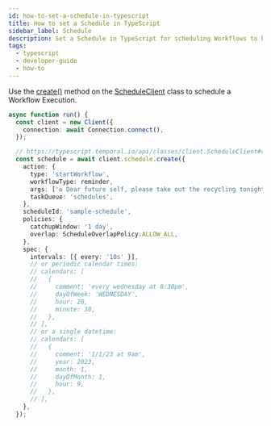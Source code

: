 ```yaml
---
id: how-to-set-a-schedule-in-typescript
title: How to set a Schedule in TypeScript
sidebar_label: Schedule
description: Set a Schedule in TypeScript for scheduling Workflows to be run at specific times in the future.
tags:
  - typescript
  - developer-guide
  - how-to
---
```


Use the [create()](https://typescript.temporal.io/api/classes/client.ScheduleClient#create) method on the [ScheduleClient](https://typescript.temporal.io/api/classes/client.ScheduleClient) class to schedule a Workflow Execution.

```typescript
async function run() {
  const client = new Client({
    connection: await Connection.connect(),
  });

  // https://typescript.temporal.io/api/classes/client.ScheduleClient#create
  const schedule = await client.schedule.create({
    action: {
      type: 'startWorkflow',
      workflowType: reminder,
      args: ['♻️ Dear future self, please take out the recycling tonight. Sincerely, past you ❤️'],
      taskQueue: 'schedules',
    },
    scheduleId: 'sample-schedule',
    policies: {
      catchupWindow: '1 day',
      overlap: ScheduleOverlapPolicy.ALLOW_ALL,
    },
    spec: {
      intervals: [{ every: '10s' }],
      // or periodic calendar times:
      // calendars: [
      //   {
      //     comment: 'every wednesday at 8:30pm',
      //     dayOfWeek: 'WEDNESDAY',
      //     hour: 20,
      //     minute: 30,
      //   },
      // ],
      // or a single datetime:
      // calendars: [
      //   {
      //     comment: '1/1/23 at 9am',
      //     year: 2023,
      //     month: 1,
      //     dayOfMonth: 1,
      //     hour: 9,
      //   },
      // ],
    },
  });
```
